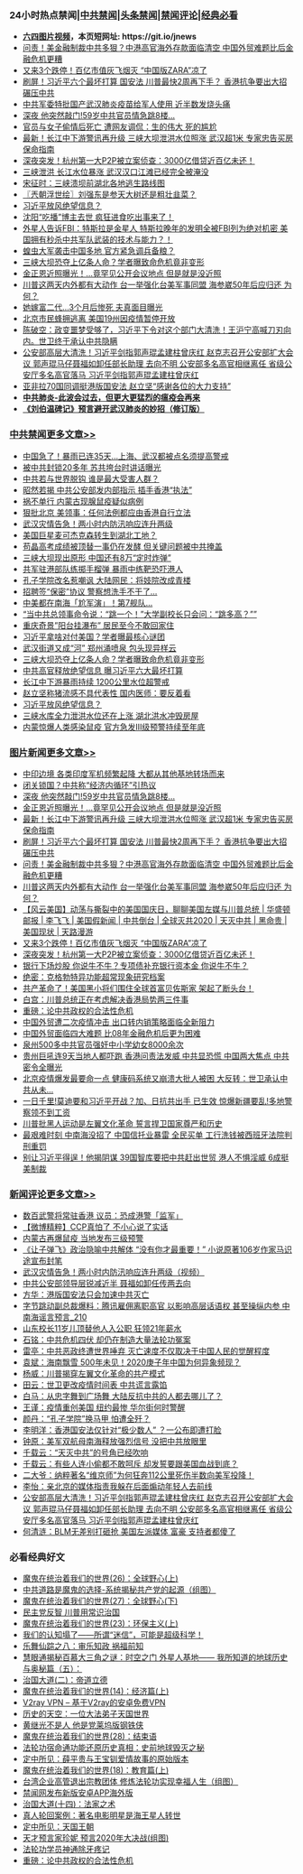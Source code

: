 <div id="tt">
<h3>24小时热点禁闻|<a href="#%E4%B8%AD%E5%85%B1%E7%A6%81%E9%97%BB%E6%9B%B4%E5%A4%9A%E6%96%87%E7%AB%A0">中共禁闻</a>|<a href="#%E5%9B%BE%E7%89%87%E6%96%B0%E9%97%BB%E6%9B%B4%E5%A4%9A%E6%96%87%E7%AB%A0">头条禁闻</a>|<a href="#%E6%96%B0%E9%97%BB%E8%AF%84%E8%AE%BA%E6%9B%B4%E5%A4%9A%E6%96%87%E7%AB%A0">禁闻评论|<a href="#%E5%BF%85%E7%9C%8B%E7%BB%8F%E5%85%B8%E5%A5%BD%E6%96%87">经典必看</a></h3>
<ul>
<li><b><a href="http://d1.bdrive.tk/64.mp4" target="_blank">六四图片视频</a>，本页短网址: https://git.io/jnews</b></li>
<li><a href="https://github.com/fqnews/bnews/blob/master/topimagenews/20200705/1356105.md">问责！美金融制裁中共多狠？中港高官海外存款面临清空 中国外贸难题比后金融危机更糟</a></li>
<li><a href="https://github.com/fqnews/bnews/blob/master/topimagenews/20200705/1355988.md">又来3个跌停！百亿市值灰飞烟灭 “中国版ZARA”凉了</a></li>
<li><a href="https://github.com/fqnews/bnews/blob/master/topimagenews/20200705/1356147.md">刷屏！习近平六个最坏打算 国安法 川普最快2周再下手？ 香港抗争要出大招碾压中共</a></li>
<li><a href="https://github.com/fqnews/bnews/blob/master/cnnews/20200705/1356178.md">中共军委特批国产武汉肺炎疫苗给军人使用 近半数发烧头痛</a></li>
<li><a href="https://github.com/fqnews/bnews/blob/master/topimagenews/20200705/1356213.md">深夜 他突然敲门!59岁中共官员情急跳8楼...</a></li>
<li><a href="https://github.com/fqnews/bnews/blob/master/cbnews/20200705/1356034.md">官员与女子偷情后死亡 遭网友调侃：生的伟大 死的尴尬</a></li>
<li><a href="https://github.com/fqnews/bnews/blob/master/topimagenews/20200705/1356187.md">最新！长江中下游警讯再升级 三峡大坝泄洪水位照涨 武汉超1米 专家忠告买房保命指南</a></li>
<li><a href="https://github.com/fqnews/bnews/blob/master/topimagenews/20200705/1355987.md">深夜突发！杭州第一大P2P被立案侦查：3000亿借贷近百亿未还！</a></li>
<li><a href="https://github.com/fqnews/bnews/blob/master/cbnews/20200705/1356177.md">三峡泄洪 长江水位暴涨 武汉汉口江滩已经完全被淹没</a></li>
<li><a href="https://github.com/fqnews/bnews/blob/master/cbnews/20200705/783269.md">宋征时：三峡溃坝前湖北各地逃生路线图</a></li>
<li><a href="https://github.com/fqnews/bnews/blob/master/ssgc/20200706/1356264.md">〖兲朝浮世绘〗刘强东是参天大树还是粗壮韭菜？</a></li>
<li><a href="https://github.com/fqnews/bnews/blob/master/cbnews/20200706/1356306.md">习近平放风绝望信息？</a></li>
<li><a href="https://github.com/fqnews/bnews/blob/master/cbnews/20200705/1356033.md">沈阳“吃播”博主去世 疯狂进食吃出事来了！</a></li>
<li><a href="https://github.com/fqnews/bnews/blob/master/comments/20200705/1356057.md">外星人告诉FBI：特斯拉是金星人 特斯拉晚年的发明全被FBI列为绝对机密 美国拥有秒杀中共军队武装的技术与能力？！</a></li>
<li><a href="https://github.com/fqnews/bnews/blob/master/cbnews/20200705/1355989.md">蝗虫大军袭击中国多地 官方紧急调兵备粮？</a></li>
<li><a href="https://github.com/fqnews/bnews/blob/master/cbnews/20200706/1356334.md">三峡大坝恐夺上亿条人命？学者曝致命危机竟非变形</a></li>
<li><a href="https://github.com/fqnews/bnews/blob/master/topimagenews/20200705/1356209.md">金正恩近照曝光！...竟罕见公开会议地点 但是就是没近照</a></li>
<li><a href="https://github.com/fqnews/bnews/blob/master/topimagenews/20200705/1356075.md">川普这两天内外都有大动作 台一举强化台美军事同盟 海参崴50年后应归还 为何？</a></li>
<li><a href="https://github.com/fqnews/bnews/blob/master/cnnews/20200705/1356078.md">她嫁富二代…3个月后惨死 夫真面目曝光</a></li>
<li><a href="https://github.com/fqnews/bnews/blob/master/cbnews/20200705/1355954.md">北京市民蜂拥逃离 美国19州因疫情暂停开放</a></li>
<li><a href="https://github.com/fqnews/bnews/blob/master/bannedvideo/20200706/1356266.md">陈破空：政变噩梦受够了，习近平下令对这个部门大清洗！王沪宁高喊刀刃向内。世卫终于承认中共隐瞒</a></li>
<li><a href="https://github.com/fqnews/bnews/blob/master/comments/20200706/1356297.md">公安部高层大清洗！习近平剑指郭声琨孟建柱曾庆红 赵克志召开公安部扩大会议 郭声琨马仔聂福如卸任部长助理 去向不明 公安部多名高官相继离任 省级公安厅多名高官落马 习近平剑指郭声琨孟建柱曾庆红</a></li>
<li><a href="https://github.com/fqnews/bnews/blob/master/cnnews/hknews/20200706/1356227.md">亚非拉70国同调挺港版国安法 赵立坚“感谢各位的大力支持”</a></li>
<li><b><a href="https://github.com/fqnews/bnews/blob/master/comments/20200211/1275071.md" target="_blank">中共肺炎-此波会过去，但更大更猛烈的瘟疫会再来</a></b></li>
<li><b><a href="https://github.com/fqnews/bnews/blob/master/comments/20200207/1272816.md" target="_blank">《刘伯温碑记》预言避开武汉肺炎的妙招（修订版）</a></b></li>
</ul>
</div>

<div class="catlist">
<h3><a href="https://github.com/fqnews/bnews/blob/master/cbnews/" target="_blank">中共禁闻</a><span><a href="https://github.com/fqnews/bnews/blob/master/cbnews/" target="_blank" rel="nofollow">更多文章>></a></span></h3>
<ul>
<li><a href="https://github.com/fqnews/bnews/blob/master/cbnews/20200706/1356445.md" target="_blank">中国急了！暴雨已连35天…上海、武汉都被点名须提高警戒</a></li>
<li><a href="https://github.com/fqnews/bnews/blob/master/cbnews/20200706/1356442.md" target="_blank">被中共封锁20多年 苏共垮台时讲话曝光</a></li>
<li><a href="https://github.com/fqnews/bnews/blob/master/cbnews/20200706/1356441.md" target="_blank">中共若与世界脱钩 谁是最大受害人群？</a></li>
<li><a href="https://github.com/fqnews/bnews/blob/master/cbnews/20200706/1356435.md" target="_blank">昭然若揭 中共公安部发内部指示 插手香港“执法”</a></li>
<li><a href="https://github.com/fqnews/bnews/blob/master/cbnews/20200706/1356427.md" target="_blank">祸不单行 内蒙古现腺鼠疫疑似病例</a></li>
<li><a href="https://github.com/fqnews/bnews/blob/master/cbnews/20200706/1356395.md" target="_blank">狠批北京 美领事：任何法例都应由香港自行立法</a></li>
<li><a href="https://github.com/fqnews/bnews/blob/master/cbnews/20200706/1356394.md" target="_blank">武汉灾情告急！两小时内防汛响应连升两级</a></li>
<li><a href="https://github.com/fqnews/bnews/blob/master/cbnews/20200706/1356393.md" target="_blank">美国巨星麦可杰克森转生到湖北工地？</a></li>
<li><a href="https://github.com/fqnews/bnews/blob/master/cbnews/20200706/1356377.md" target="_blank">苟晶高考成绩被顶替一事仍在发酵 但关键问题被中共掩盖</a></li>
<li><a href="https://github.com/fqnews/bnews/blob/master/cbnews/20200706/1356376.md" target="_blank">三峡大坝现出原形 中国还有8万“定时炸弹”</a></li>
<li><a href="https://github.com/fqnews/bnews/blob/master/cbnews/20200706/1356370.md" target="_blank">共军驻港部队练掷手榴弹 暴雨中练靶恐吓港人</a></li>
<li><a href="https://github.com/fqnews/bnews/blob/master/cbnews/20200706/1356369.md" target="_blank">孔子学院改名惹嘲讽 大陆网民：将妓院改成青楼</a></li>
<li><a href="https://github.com/fqnews/bnews/blob/master/cbnews/20200706/1356368.md" target="_blank">招聘签“保密”协议 警察想洗手不干了…</a></li>
<li><a href="https://github.com/fqnews/bnews/blob/master/cbnews/20200706/1356363.md" target="_blank">中美都在南海「尬军演」！第7舰队&#8230;</a></li>
<li><a href="https://github.com/fqnews/bnews/blob/master/cbnews/20200706/1356362.md" target="_blank">&#8220;当中共总领事命令说：“跳一个！”大学副校长只会问：“跳多高？”&#8221;</a></li>
<li><a href="https://github.com/fqnews/bnews/blob/master/cbnews/20200706/1356361.md" target="_blank">重庆奇景&#8221;阳台挂瀑布&#8221; 居民至今不敢回家住</a></li>
<li><a href="https://github.com/fqnews/bnews/blob/master/cbnews/20200706/1356351.md" target="_blank">习近平拿啥对付美国？学者曝最核心谜团</a></li>
<li><a href="https://github.com/fqnews/bnews/blob/master/cbnews/20200706/1356335.md" target="_blank">武汉街道又成“河” 郑州涌喷泉 包头现异样云</a></li>
<li><a href="https://github.com/fqnews/bnews/blob/master/cbnews/20200706/1356334.md" target="_blank">三峡大坝恐夺上亿条人命？学者曝致命危机竟非变形</a></li>
<li><a href="https://github.com/fqnews/bnews/blob/master/cbnews/20200706/1356320.md" target="_blank">中共高官释放绝望信息 曝习近平六大最坏打算</a></li>
<li><a href="https://github.com/fqnews/bnews/blob/master/cbnews/20200706/1356319.md" target="_blank">长江中下游暴雨持续 1200公里水位超警戒</a></li>
<li><a href="https://github.com/fqnews/bnews/blob/master/cbnews/20200706/1356318.md" target="_blank">赵立坚称猪流感不具代表性 国内医师：要反着看</a></li>
<li><a href="https://github.com/fqnews/bnews/blob/master/cbnews/20200706/1356306.md" target="_blank">习近平放风绝望信息？</a></li>
<li><a href="https://github.com/fqnews/bnews/blob/master/cbnews/20200706/1356305.md" target="_blank">三峡水库全力泄洪水位还在上涨 湖北洪水冲毁房屋</a></li>
<li><a href="https://github.com/fqnews/bnews/blob/master/cbnews/20200706/1356293.md" target="_blank">内蒙惊爆人类感染鼠疫 官方急发Ⅲ级预警持续至年底</a></li>

</ul>
</div>
<div class="catlist">
<h3><a href="https://github.com/fqnews/bnews/blob/master/topimagenews/" target="_blank">图片新闻</a><span><a href="https://github.com/fqnews/bnews/blob/master/topimagenews/" target="_blank" rel="nofollow">更多文章>></a></span></h3>
<ul>
<li><a href="https://github.com/fqnews/bnews/blob/master/topimagenews/20200706/1356431.md" target="_blank">中印边境 各类印度军机频繁起降 大都从其他基地转场而来</a></li>
<li><a href="https://github.com/fqnews/bnews/blob/master/topimagenews/20200706/1356375.md" target="_blank">闭关锁国？中共称“经济内循环”引热议</a></li>
<li><a href="https://github.com/fqnews/bnews/blob/master/topimagenews/20200705/1356213.md" target="_blank">深夜 他突然敲门!59岁中共官员情急跳8楼&#8230;</a></li>
<li><a href="https://github.com/fqnews/bnews/blob/master/topimagenews/20200705/1356209.md" target="_blank">金正恩近照曝光！&#8230;竟罕见公开会议地点 但是就是没近照</a></li>
<li><a href="https://github.com/fqnews/bnews/blob/master/topimagenews/20200705/1356187.md" target="_blank">最新！长江中下游警讯再升级 三峡大坝泄洪水位照涨 武汉超1米 专家忠告买房保命指南</a></li>
<li><a href="https://github.com/fqnews/bnews/blob/master/topimagenews/20200705/1356147.md" target="_blank">刷屏！习近平六个最坏打算 国安法 川普最快2周再下手？ 香港抗争要出大招碾压中共</a></li>
<li><a href="https://github.com/fqnews/bnews/blob/master/topimagenews/20200705/1356105.md" target="_blank">问责！美金融制裁中共多狠？中港高官海外存款面临清空 中国外贸难题比后金融危机更糟</a></li>
<li><a href="https://github.com/fqnews/bnews/blob/master/topimagenews/20200705/1356075.md" target="_blank">川普这两天内外都有大动作 台一举强化台美军事同盟 海参崴50年后应归还 为何？</a></li>
<li><a href="https://github.com/fqnews/bnews/blob/master/comments/20200705/1356016.md" target="_blank">【风云美国】动荡与撕裂中的美国国庆日，聊聊美国左媒与川普总统 | 华盛顿邮报 | 李飞飞 | 美国假新闻 | 中共倒台 | 全球灭共2020 | 天灭中共 | 黑命贵 | 美国现状 | 天路漫游</a></li>
<li><a href="https://github.com/fqnews/bnews/blob/master/topimagenews/20200705/1355988.md" target="_blank">又来3个跌停！百亿市值灰飞烟灭 “中国版ZARA”凉了</a></li>
<li><a href="https://github.com/fqnews/bnews/blob/master/topimagenews/20200705/1355987.md" target="_blank">深夜突发！杭州第一大P2P被立案侦查：3000亿借贷近百亿未还！</a></li>
<li><a href="https://github.com/fqnews/bnews/blob/master/topimagenews/20200705/1355941.md" target="_blank">银行下场炒股 你说牛不牛？专项债补充银行资本金 你说牛不牛？</a></li>
<li><a href="https://github.com/fqnews/bnews/blob/master/comments/20200705/783265.md" target="_blank">绝密：克格勃特异功能超常现象研究档案</a></li>
<li><a href="https://github.com/fqnews/bnews/blob/master/topimagenews/20200705/1355904.md" target="_blank">共产革命了！美国黑小将们围住全球首富贝佐斯家 架起了断头台！</a></li>
<li><a href="https://github.com/fqnews/bnews/blob/master/topimagenews/20200705/1355825.md" target="_blank">白宫：川普总统正在考虑解决香港局势两三件事</a></li>
<li><a href="https://github.com/fqnews/bnews/blob/master/comments/20200705/783271.md" target="_blank">重磅：论中共政权的合法性危机</a></li>
<li><a href="https://github.com/fqnews/bnews/blob/master/topimagenews/20200705/1355758.md" target="_blank">中国外贸遭二次疫情冲击 出口转内销策略面临全新阻力</a></li>
<li><a href="https://github.com/fqnews/bnews/blob/master/topimagenews/20200705/1355753.md" target="_blank">中国外贸面临四大难题 比08年金融危机后更为困难</a></li>
<li><a href="https://github.com/fqnews/bnews/blob/master/comments/20200704/783272.md" target="_blank">泉州500多中共官员强奸中小学幼女8000余次</a></li>
<li><a href="https://github.com/fqnews/bnews/blob/master/topimagenews/20200704/1355735.md" target="_blank">贵州巨吼连9天当地人都吓跑 香港问责法发威 中共显恐慌 中国两大焦点 中共密令全曝光</a></li>
<li><a href="https://github.com/fqnews/bnews/blob/master/topimagenews/20200704/1355714.md" target="_blank">北京疫情爆发最要命一点 健康码系统又崩溃大批人被困 大反转：世卫承认中共从未&#8230;</a></li>
<li><a href="https://github.com/fqnews/bnews/blob/master/topimagenews/20200704/1355676.md" target="_blank">一日千里!莫迪要和习近平开战？加、日抗共出手 已生效 惊爆新疆要乱!多地警察领不到工资</a></li>
<li><a href="https://github.com/fqnews/bnews/blob/master/topimagenews/20200704/1355623.md" target="_blank">川普批黑人运动是左翼文化革命 誓言捍卫国家尊严和历史</a></li>
<li><a href="https://github.com/fqnews/bnews/blob/master/topimagenews/20200704/1355603.md" target="_blank">最艰难时刻 中南海没招了 中国信托业暴雷 全民买单 工行洗钱被西班牙法院判刑重罚</a></li>
<li><a href="https://github.com/fqnews/bnews/blob/master/topimagenews/20200704/1355585.md" target="_blank">别让习近平得逞！他揭阴谋 39国智库要把中共赶出世贸 港人不惧淫威 6成挺美制裁</a></li>

</ul>
</div>
<div class="catlist">
<h3><a href="https://github.com/fqnews/bnews/blob/master/comments/" target="_blank">新闻评论</a><span><a href="https://github.com/fqnews/bnews/blob/master/comments/" target="_blank" rel="nofollow">更多文章>></a></span></h3>
<ul>
<li><a href="https://github.com/fqnews/bnews/blob/master/comments/20200706/1356439.md" target="_blank">数百武警将常驻香港  议员：恐成港警「监军」</a></li>
<li><a href="https://github.com/fqnews/bnews/blob/master/comments/20200706/1356432.md" target="_blank">【微博精粹】CCP真怕了 不小心说了实话</a></li>
<li><a href="https://github.com/fqnews/bnews/blob/master/comments/20200706/1356428.md" target="_blank">内蒙古再爆鼠疫 当地发布三级预警</a></li>
<li><a href="https://github.com/fqnews/bnews/blob/master/comments/20200706/1356392.md" target="_blank">《让子弹飞》政治隐喻中共解体 “没有你才最重要！” 小说原著106岁作家马识途宣布封笔</a></li>
<li><a href="https://github.com/fqnews/bnews/blob/master/comments/20200706/1356372.md" target="_blank">武汉灾情告急！两小时内防汛响应连升两级（视频）</a></li>
<li><a href="https://github.com/fqnews/bnews/blob/master/comments/20200706/1356366.md" target="_blank">中共公安部领导层锐减近半 聂福如卸任传两去向</a></li>
<li><a href="https://github.com/fqnews/bnews/blob/master/comments/20200706/1356365.md" target="_blank">方华：港版国安法只会加速中共灭亡</a></li>
<li><a href="https://github.com/fqnews/bnews/blob/master/comments/20200706/1356358.md" target="_blank">字节跳动副总裁爆料：腾讯雇佣离职高官 以影响高层话语权 甚至操纵内参 中南海谣言预言_210</a></li>
<li><a href="https://github.com/fqnews/bnews/blob/master/comments/20200706/1356356.md" target="_blank">山东校长11岁儿顶替他人入公职 狂领21年薪水</a></li>
<li><a href="https://github.com/fqnews/bnews/blob/master/comments/20200706/1356345.md" target="_blank">石铭：中共危机四伏 却仍在制造大量法轮功冤案</a></li>
<li><a href="https://github.com/fqnews/bnews/blob/master/comments/20200706/1356344.md" target="_blank">雷亭：中共恶政终遭世界唾弃 灭亡速度不仅取决于中国人民的觉醒程度</a></li>
<li><a href="https://github.com/fqnews/bnews/blob/master/comments/20200706/1356343.md" target="_blank">袁斌：海南飘雪 500年未见！2020庚子年中国为何异象频现？</a></li>
<li><a href="https://github.com/fqnews/bnews/blob/master/comments/20200706/1356342.md" target="_blank">杨威：川普揭穿左翼文化革命的共产模式</a></li>
<li><a href="https://github.com/fqnews/bnews/blob/master/comments/20200706/1356341.md" target="_blank">田云：世卫更改疫情时间表 中共谎言露馅</a></li>
<li><a href="https://github.com/fqnews/bnews/blob/master/comments/20200706/1356340.md" target="_blank">白马：从忠字舞到广场舞 大陆反抗中共的人都去哪儿了？</a></li>
<li><a href="https://github.com/fqnews/bnews/blob/master/comments/20200706/1356332.md" target="_blank">王谨：疫情重创美国 纽约最惨 华尔街何时警醒</a></li>
<li><a href="https://github.com/fqnews/bnews/blob/master/comments/20200706/1356331.md" target="_blank">颜丹：“孔子学院”换马甲 怕遭全歼？</a></li>
<li><a href="https://github.com/fqnews/bnews/blob/master/comments/20200706/1356330.md" target="_blank">李明洋：香港国安法仅针对“极少数人” ？一公布即遭打脸</a></li>
<li><a href="https://github.com/fqnews/bnews/blob/master/comments/20200706/1356329.md" target="_blank">钟原：美军双航母南海释放强烈信号 没把中共放眼里</a></li>
<li><a href="https://github.com/fqnews/bnews/blob/master/comments/20200706/1356317.md" target="_blank">千载云：“天灭中共”的号角已经吹响</a></li>
<li><a href="https://github.com/fqnews/bnews/blob/master/comments/20200706/1356316.md" target="_blank">千载云：有些人连小偷都不敢呵斥 却发誓要跟美国血战到底？</a></li>
<li><a href="https://github.com/fqnews/bnews/blob/master/comments/20200706/1356315.md" target="_blank">二大爷：纳粹著名“维京师”为何狂奔112公里死伤半数向美军投降！</a></li>
<li><a href="https://github.com/fqnews/bnews/blob/master/comments/20200706/1356314.md" target="_blank">李怡：亲北京的媒体指责我躲在后面煽动年轻人去前线</a></li>
<li><a href="https://github.com/fqnews/bnews/blob/master/comments/20200706/1356297.md" target="_blank">公安部高层大清洗！习近平剑指郭声琨孟建柱曾庆红 赵克志召开公安部扩大会议 郭声琨马仔聂福如卸任部长助理 去向不明 公安部多名高官相继离任 省级公安厅多名高官落马 习近平剑指郭声琨孟建柱曾庆红</a></li>
<li><a href="https://github.com/fqnews/bnews/blob/master/comments/20200706/1356291.md" target="_blank">何清涟：BLM无差别打砸抢 美国左派媒体 富豪 支持者都傻了</a></li>

</ul>
</div>

<div class="catlist">
<h3>必看经典好文</h3>
<ul>
<li><a href="https://github.com/fqnews/bnews/blob/master/comments/20181210/1044798.md" target="_blank">魔鬼在统治着我们的世界(26)：全球野心(上)</a></li>
<li><a href="https://github.com/fqnews/bnews/blob/master/comments/20181209/1044543.md" target="_blank">中共道路是魔鬼的选择-系统揭秘共产党的起源（组图）</a></li>
<li><a href="https://github.com/fqnews/bnews/blob/master/comments/20181224/1052333.md" target="_blank">魔鬼在统治着我们的世界(27)：全球野心(下)</a></li>
<li><a href="https://github.com/fqnews/bnews/blob/master/comments/20200621/1348236.md" target="_blank">民主党反智 川普用常识治国</a></li>
<li><a href="https://github.com/fqnews/bnews/blob/master/ssgc/20180904/993719.md" target="_blank">魔鬼在统治着我们的世界(23)：环保主义(上)</a></li>
<li><a href="https://github.com/fqnews/bnews/blob/master/sohnews/20161029/607205.md" target="_blank">我们的认知塌了——所谓“迷信”，可能是超级科学！</a></li>
<li><a href="https://github.com/fqnews/bnews/blob/master/tculture/20170717/792953.md" target="_blank">乐舞仙踪之八：审乐知政 祸福前知</a></li>
<li><a href="https://github.com/fqnews/bnews/blob/master/cbnews/20170907/819423.md" target="_blank">慧眼通揭秘百慕大三角之谜：时空之门 外星人基地—— 我所知道的地球历史与奥秘篇（五）：</a></li>
<li><a href="https://github.com/fqnews/bnews/blob/master/cbnews/20180308/911611.md" target="_blank">治国大道(二)：帝道立德</a></li>
<li><a href="https://github.com/fqnews/bnews/blob/master/topimagenews/20180605/953415.md" target="_blank">魔鬼在统治着我们的世界(14)：经济篇(上)</a></li>
<li><a href="https://github.com/fqnews/bnews/blob/master/comments/20200112/1257608.md" target="_blank">V2ray VPN &#8211; 基于V2ray的安卓免费VPN</a></li>
<li><a href="https://github.com/fqnews/bnews/blob/master/tculture/20121025/73067.md" target="_blank">历史的天空：一位大法弟子天国世界</a></li>
<li><a href="https://github.com/fqnews/bnews/blob/master/lifebaike/20190522/1131765.md" target="_blank">黄继光不是人 他是党莱坞版钢铁侠</a></li>
<li><a href="https://github.com/fqnews/bnews/blob/master/comments/20181228/1054609.md" target="_blank">魔鬼在统治着我们的世界(28)：结束语</a></li>
<li><a href="https://github.com/fqnews/bnews/blob/master/tculture/20121025/73069.md" target="_blank">法轮功宿命通功能还原历史真相：史前地球毁灭之秘</a></li>
<li><a href="https://github.com/fqnews/bnews/blob/master/comments/20200616/1345658.md" target="_blank">定中所见：薛平贵与王宝钏爱情故事的原始版本</a></li>
<li><a href="https://github.com/fqnews/bnews/blob/master/topimagenews/20180701/965109.md" target="_blank">魔鬼在统治着我们的世界(18)：教育篇(上)</a></li>
<li><a href="https://github.com/fqnews/bnews/blob/master/comments/20200528/1335859.md" target="_blank">台湾企业高管退出宗教团体 修炼法轮功实现幸福人生（组图）</a></li>
<li><a href="https://github.com/fqnews/bnews/blob/master/comments/20200627/783266.md" target="_blank">禁闻网发布新版安卓APP海外版</a></li>
<li><a href="https://github.com/fqnews/bnews/blob/master/cbnews/20180320/916962.md" target="_blank">治国大道(十四)：法家之术</a></li>
<li><a href="https://github.com/fqnews/bnews/blob/master/comments/20200523/1332915.md" target="_blank">真人轮回案例：著名电影明星是海王星人转世</a></li>
<li><a href="https://github.com/fqnews/bnews/blob/master/tculture/xiulian/20151111/470021.md" target="_blank">定中所见：天国王朝</a></li>
<li><a href="https://github.com/fqnews/bnews/blob/master/topimagenews/20200513/1327828.md" target="_blank">天才预言家珍妮 预言2020年大决战(组图)</a></li>
<li><a href="https://github.com/fqnews/bnews/blob/master/health/20170626/780263.md" target="_blank">法轮功学员神通除牙疼记</a></li>
<li><a href="https://github.com/fqnews/bnews/blob/master/comments/20200705/783271.md" target="_blank">重磅：论中共政权的合法性危机</a></li>

</ul>
</div>